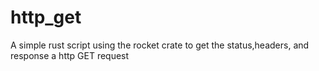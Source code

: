 # http_get
A simple rust script using the rocket crate to get the status,headers, and response a http GET request
